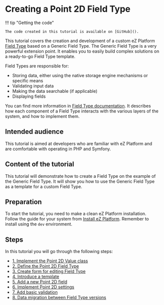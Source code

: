 # Creating a Point 2D Field Type 

!!! tip "Getting the code"

    The code created in this tutorial is available on [GitHub]().

This tutorial covers the creation and development of a custom eZ Platform [Field Type](../../api/field_type_reference.md) based on a Generic Field Type.
The Generic Field Type is a very powerful extension point. It enables you to easily build complex solutions on a ready-to-go Field Type template.

Field Types are responsible for:

- Storing data, either using the native storage engine mechanisms or specific means
- Validating input data
- Making the data searchable (if applicable)
- Displaying fields

You can find more information in [Field Type documentation](../../api/field_type_api.md).
It describes how each component of a Field Type interacts with the various layers of the system, and how to implement them.

## Intended audience

This tutorial is aimed at developers who are familiar with eZ Platform and are comfortable with operating in PHP and Symfony.

## Content of the tutorial

This tutorial will demonstrate how to create a Field Type on the example of the Generic Field Type.
It will show you how to use the Generic Field Type as a template for a custom Field Type. 

## Preparation

To start the tutorial, you need to make a clean eZ Platform installation.
Follow the guide for your system from [Install eZ Platform](../../getting_started/install_ez_platform.md).
Remember to install using the `dev` environment.

## Steps

In this tutorial you will go through the following steps:

- [1. Implement the Point 2D Value class](1_implement_the_point2d_value_class.md)
- [2. Define the Point 2D Field Type](2_define_point2d_field_type.md)
- [3. Create form for editing Field Type](3_register_point2d_as_a_service.md)
- [4. Introduce a template](4_introduce_a_template.md)
- [5. Add a new Point 2D field](5_add_a_field.md)
- [6. Implement Point 2D settings](6_settings.md)
- [7. Add basic validation](7_add_a_validation.md)
- [8. Data migration between Field Type versions](8_data_migration.md)
